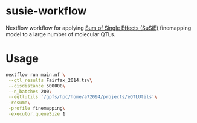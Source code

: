 # susie-workflow
Nextflow workflow for applying [Sum of Single Effects (SuSiE)](https://stephenslab.github.io/susieR/) finemapping model to a large number of molecular QTLs.

# Usage

```bash
nextflow run main.nf \
 --qtl_results Fairfax_2014.tsv\
 --cisdistance 500000\
 --n_batches 200\
 --eqtlutils '/gpfs/hpc/home/a72094/projects/eQTLUtils'\
 -resume\
 -profile finemapping\
 -executor.queueSize 1
```

